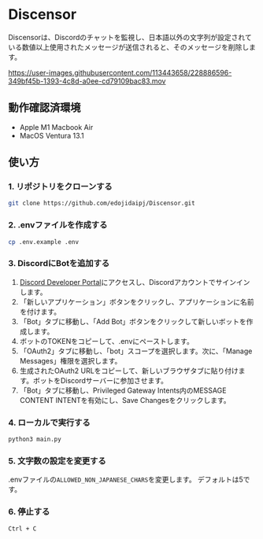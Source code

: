 # Discensor

Discensorは、Discordのチャットを監視し、日本語以外の文字列が設定されている数値以上使用されたメッセージが送信されると、そのメッセージを削除します。



https://user-images.githubusercontent.com/113443658/228886596-349bf45b-1393-4c8d-a0ee-cd79109bac83.mov



## 動作確認済環境
- Apple M1 Macbook Air
- MacOS Ventura 13.1

## 使い方

### 1. リポジトリをクローンする

```bash 
git clone https://github.com/edojidaipj/Discensor.git
```


### 2. .envファイルを作成する

```bash
cp .env.example .env
```


### 3. DiscordにBotを追加する

1. [Discord Developer Portal](https://discord.com/developers/applications)にアクセスし、Discordアカウントでサインインします。 
2. 「新しいアプリケーション」ボタンをクリックし、アプリケーションに名前を付けます。 
3. 「Bot」タブに移動し、「Add Bot」ボタンをクリックして新しいボットを作成します。 
4. ボットのTOKENをコピーして、.envにペーストします。
5. 「OAuth2」タブに移動し、「bot」スコープを選択します。次に、「Manage Messages」権限を選択します。
6.  生成されたOAuth2 URLをコピーして、新しいブラウザタブに貼り付けます。ボットをDiscordサーバーに参加させます。
7. 「Bot」タブに移動し、Privileged Gateway Intents内のMESSAGE CONTENT INTENTを有効にし、Save Changesをクリックします。

### 4. ローカルで実行する
    
```bash
python3 main.py
```

### 5. 文字数の設定を変更する

.envファイルの`ALLOWED_NON_JAPANESE_CHARS`を変更します。
デフォルトは5です。

### 6. 停止する
    
```bash
Ctrl + C
```
